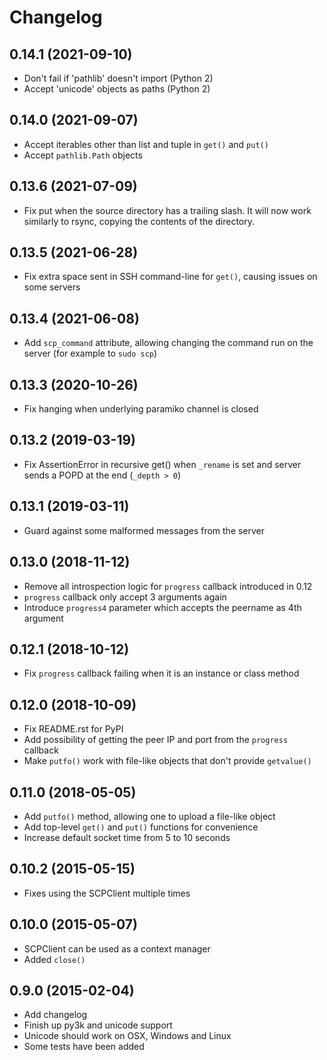 # Changelog

## 0.14.1 (2021-09-10)

- Don't fail if 'pathlib' doesn't import (Python 2)
- Accept 'unicode' objects as paths (Python 2)

## 0.14.0 (2021-09-07)

- Accept iterables other than list and tuple in `get()` and `put()`
- Accept `pathlib.Path` objects

## 0.13.6 (2021-07-09)

- Fix put when the source directory has a trailing slash. It will now work similarly to rsync, copying the contents of the directory.

## 0.13.5 (2021-06-28)

- Fix extra space sent in SSH command-line for `get()`, causing issues on some servers

## 0.13.4 (2021-06-08)

- Add `scp_command` attribute, allowing changing the command run on the server (for example to `sudo scp`)

## 0.13.3 (2020-10-26)

- Fix hanging when underlying paramiko channel is closed

## 0.13.2 (2019-03-19)

- Fix AssertionError in recursive get() when `_rename` is set and server sends a POPD at the end (`_depth > 0`)

## 0.13.1 (2019-03-11)

- Guard against some malformed messages from the server

## 0.13.0 (2018-11-12)

- Remove all introspection logic for `progress` callback introduced in 0.12
- `progress` callback only accept 3 arguments again
- Introduce `progress4` parameter which accepts the peername as 4th argument

## 0.12.1 (2018-10-12)

- Fix `progress` callback failing when it is an instance or class method

## 0.12.0 (2018-10-09)

- Fix README.rst for PyPI
- Add possibility of getting the peer IP and port from the `progress` callback
- Make `putfo()` work with file-like objects that don't provide `getvalue()`

## 0.11.0 (2018-05-05)

- Add `putfo()` method, allowing one to upload a file-like object
- Add top-level `get()` and `put()` functions for convenience
- Increase default socket time from 5 to 10 seconds

## 0.10.2 (2015-05-15)

- Fixes using the SCPClient multiple times

## 0.10.0 (2015-05-07)

- SCPClient can be used as a context manager
- Added `close()`

## 0.9.0 (2015-02-04)

- Add changelog
- Finish up py3k and unicode support
- Unicode should work on OSX, Windows and Linux
- Some tests have been added

